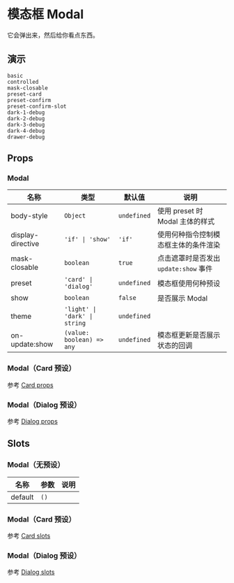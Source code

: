 # 模态框 Modal
它会弹出来，然后给你看点东西。

## 演示
```demo
basic
controlled
mask-closable
preset-card
preset-confirm
preset-confirm-slot
dark-1-debug
dark-2-debug
dark-3-debug
dark-4-debug
drawer-debug
```

## Props
### Modal
|名称|类型|默认值|说明|
|-|-|-|-|
|body-style|`Object`|`undefined`|使用 preset 时 Modal 主体的样式|
|display-directive|`'if' \| 'show'`|`'if'`|使用何种指令控制模态框主体的条件渲染|
|mask-closable|`boolean`|`true`|点击遮罩时是否发出 `update:show` 事件|
|preset|`'card' \| 'dialog'`|`undefined`|模态框使用何种预设|
|show|`boolean`|`false`|是否展示 Modal|
|theme|`'light' \| 'dark' \| string`|`undefined`||
|on-update:show|`(value: boolean) => any`|`undefined`|模态框更新是否展示状态的回调|

### Modal（Card 预设）
参考 [Card props](n-card#Props)
### Modal（Dialog 预设）
参考 [Dialog props](n-dialog#Props)

## Slots
### Modal（无预设）
|名称|参数|说明|
|-|-|-|
|default|`()`||

### Modal（Card 预设）
参考 [Card slots](n-card#Slots)
### Modal（Dialog 预设）
参考 [Dialog slots](n-dialog#Slots)
